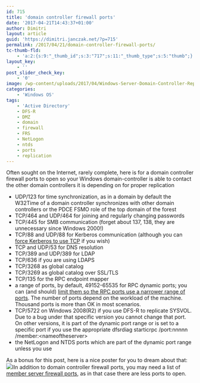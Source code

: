 ```yaml
---
id: 715
title: 'domain controller firewall ports'
date: '2017-04-21T14:43:37+01:00'
author: Dimitri
layout: article
guid: 'https://dimitri.janczak.net/?p=715'
permalink: /2017/04/21/domain-controller-firewall-ports/
tc-thumb-fld:
    - 'a:2:{s:9:"_thumb_id";s:3:"717";s:11:"_thumb_type";s:5:"thumb";}'
layout_key:
    - ''
post_slider_check_key:
    - '0'
image: /wp-content/uploads/2017/04/Windows-Server-Domain-Controller-Replication-Ports-For-Firewall.png
categories:
    - 'Windows OS'
tags:
    - 'Active Directory'
    - DFS-R
    - DMZ
    - domain
    - firewall
    - FRS
    - NetLogon
    - ntds
    - ports
    - replication
---
```


Often sought on the Internet, rarely complete, here is for a domain controller firewall ports to open so your Windows domain-controller is able to contact the other domain controllers it is depending on for proper replication

- UDP/123 for time synchronization, as in a domain by default the W32Time of a domain controller synchronizes with other domain controllers or the PDCE FSMO role of the top domain of the forest
- TCP/464 and UDP/464 for joining and regularly changing passwords
- TCP/445 for SMB communication (forget about 137, 138, they are unnecessary since Windows 2000!)
- TCP/88 and UDP/88 for Kerberos communication (although you can [force Kerberos to use TCP](https://support.microsoft.com/en-us/kb/244474/en-us) if you wish)
- TCP and UDP/53 for DNS resolution
- TCP/389 and UDP/389 for LDAP
- TCP/636 if you are using LDAPS
- TCP/3268 as global catalog
- TCP/3269 as global catalog over SSL/TLS
- TCP/135 for the RPC endpoint mapper
- a range of ports, by default, 49152-65535 for RPC dynamic ports; you can (and should) [limit them so the RPC ports use a narrower range of ports](https://support.microsoft.com/en-us/kb/929851/en-us). The number of ports depend on the workload of the machine. Thousand ports is more than OK in most scenarios.
- TCP/5722 on Windows 2008(R2) if you use DFS-R to replicate SYSVOL. Due to a bug under that specific version you cannot change that port. On other versions, it is part of the dynamic port range or is set to a specific port if you use the appropriate dfsrdiag starticrpc /port:nnnnn /member:&lt;nameoftheserver&gt;
- the NetLogon and NTDS ports which are part of the dynamic port range unless you use

As a bonus for this post, here is a nice poster for you to dream about that:  
[![](https://dimitri.janczak.net/wp-content/uploads/2017/04/Windows-Server-Domain-Controller-Replication-Ports-For-Firewall.png)](https://dimitri.janczak.net/wp-content/uploads/2017/04/Windows-Server-Domain-Controller-Replication-Ports-For-Firewall.png)IIn addition to domain controller firewall ports, you may need a list of [member server firewall ports](https://dimitri.janczak.net/2015/05/22/member-server-firewall-ports/), as in that case there are less ports to open.